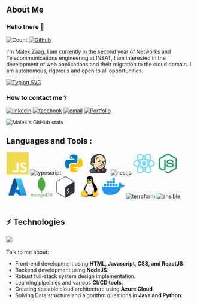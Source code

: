 ## About Me

### Hello there 👋

![Count](https://visitor-badge.laobi.icu/badge?page_id=Malek-Zaag.Malek-Zaag) [![Github](https://img.shields.io/github/followers/Malek-Zaag?label=Follow&style=social)](https://github.com/Malek-Zaag)


I'm Malek Zaag, I am currently in the second year of Networks and Telecommunications engineering at INSAT, I am interested in the development of web applications and their migration to the cloud domain. I am autonomous, rigorous and open to all opportunities.

[![Typing SVG](https://readme-typing-svg.demolab.com/?lines=Cloud+and+DevOps+student;Network+Engineer;CyberSecurity+Enthusiast)](https://git.io/typing-svg)

### How to contact me ?

[<img src='https://user-images.githubusercontent.com/59792971/164092560-819298ce-c9ba-4438-a368-bd1bcd6e7389.png' alt='linkedin' height='50'>](https://www.linkedin.com/in/malekzaag/) [<img src='https://user-images.githubusercontent.com/59792971/164092047-ea3ce66e-7068-4d46-b3ea-fbac1c0cb5fd.png' alt='facebook' height='50'>](https://www.facebook.com/zaag.malek.1/) [<img src='https://user-images.githubusercontent.com/59792971/164092165-318b4325-304b-4b3e-8143-eb8906976e4d.png' alt='email' height='53'>](mailto:zaag.malek1@gmail.com) [<img src='https://user-images.githubusercontent.com/59792971/164092695-39033b7c-6d7a-4519-b8d5-3a4cd59ee1bc.png' alt='Portfolio' height='47'>](https:///)

![Malek's GitHub stats](https://github-readme-stats.vercel.app/api?username=Malek-Zaag&count_private=true&theme=dark&text_color=fff&icon_color=fff)


## Languages and Tools :

<p align="left">
<img width="60" height="60" alt="javascript" src="./icons/javascript-plain.svg" />
<img src="https://upload.wikimedia.org/wikipedia/commons/4/4c/Typescript_logo_2020.svg" alt="typescript" width="60" height="60">
<img width="60" height="60" alt="python" src="./icons/icons8-python.svg">
<img width="60" height="60" alt="jenkins" src="./icons/icons8-jenkins.svg" />
<img src="https://upload.wikimedia.org/wikipedia/commons/thumb/3/39/Kubernetes_logo_without_workmark.svg/1200px-Kubernetes_logo_without_workmark.svg.png" alt="nestjs" width="60" height="60"/>
<img width="60" height="60" alt="react" src="./icons/react-original.svg" />
<img width="60" height="60" alt="nodejs" src="./icons/node-original.svg" />
<img width="60" height="60" alt="azure" src="./icons/icons8-azure.svg" />
<img width="60" height="60" alt="mongodb" src="./icons/mongodb-plain-wordmark.svg" />
<img width="60" height="60" alt="bash" src="./icons/bash-original.svg" />
<img width="60" height="60" alt="linux" src="./icons/linux-original.svg" />
<img width="60" height="60" alt="docker" src="./icons/icons8-docker.svg" />
<img src="https://www.vectorlogo.zone/logos/terraformio/terraformio-icon.svg" alt="terraform" width="60" height="60"/>
<img src="https://www.vectorlogo.zone/logos/ansible/ansible-icon.svg" alt="ansible" width="60" height="60">
<br />
<br />

## ⚡ Technologies
<img height="137px" src="https://github-readme-stats.vercel.app/api/top-langs/?username=Malek-Zaag&hide=html&hide_title=true&hide_border=true&layout=compact&langs_count=6&exclude_repo=comp426,Redventures-Movie-Quotes&text_color=fff&icon_color=fff&theme=dark" />

Talk to me about:

- Front-end development using **HTML, Javascript, CSS, and ReactJS**.
- Backend development using **NodeJS**.
- Robust full-stack system design implementation.
- Learning pipelines and various **CI/CD tools**.
- Creating scalable cloud architecture using **Azure Cloud**.
- Solving Data structure and algorithm questions in **Java and Python**.
